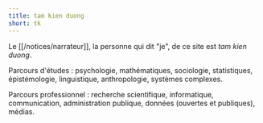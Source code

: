 ```yaml
---
title: tam kien duong
short: tk
---
```


Le [[/notices/narrateur]], la personne qui dit "je", de ce site est *tam kien duong*.

Parcours d'études : psychologie, mathématiques, sociologie, statistiques, épistémologie, linguistique, anthropologie, systèmes complexes.

Parcours professionnel : recherche scientifique, informatique, communication, administration publique, données (ouvertes et publiques), médias.
